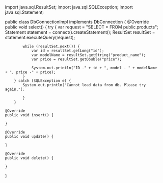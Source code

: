 import java.sql.ResultSet;
import java.sql.SQLException;
import java.sql.Statement;

public  class DbConnectionImpl implements DbConnection {
    @Override
    public void select() {
        try {
            var request = "SELECT * FROM public.products";
            Statement statement = connect().createStatement();
            ResultSet resultSet = statement.executeQuery(request);

            while (resultSet.next()) {
                var id = resultSet.getLong("id");
                var modelName = resultSet.getString("product_name");
                var price = resultSet.getDouble("price");

                System.out.println("ID -" + id + ", model - " + modelName + ", price -" + price);
            }
        } catch (SQLException e) {
            System.out.println("Cannot load data from db. Please try again.");

            }
        }

    @Override
    public void insert() {

    }

    @Override
    public void update() {

    }

    @Override
    public void delete() {

    }

}

